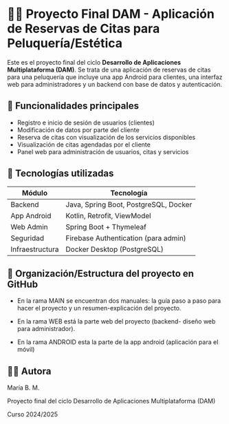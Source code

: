 # 💇‍♀️ Proyecto Final DAM - Aplicación de Reservas de Citas para Peluquería/Estética
Este es el proyecto final del ciclo **Desarrollo de Aplicaciones Multiplataforma (DAM)**. Se trata de una aplicación de reservas de citas para una peluquería que incluye una app Android para clientes, una interfaz web para administradores y un backend con base de datos y autenticación.

## 📱 Funcionalidades principales

- Registro e inicio de sesión de usuarios (clientes)
- Modificación de datos por parte del cliente
- Reserva de citas con visualización de los servicios disponibles
- Visualización de citas agendadas por el cliente
- Panel web para administración de usuarios, citas y servicios

## 🧰 Tecnologías utilizadas

| Módulo            | Tecnología                         |
|-------------------|-------------------------------------|
| Backend           | Java, Spring Boot, PostgreSQL, Docker |
| App Android       | Kotlin, Retrofit, ViewModel         |
| Web Admin         | Spring Boot + Thymeleaf              |
| Seguridad         | Firebase Authentication (para admin) |
| Infraestructura   | Docker Desktop (PostgreSQL)         |

## 📄 Organización/Estructura del proyecto en GitHub

- En la rama MAIN se encuentran dos manuales: la guía paso a paso para hacer el proyecto y un resumen-explicación del proyecto.

- En la rama WEB está la parte web del proyecto (backend- diseño web para administrador).

- En la rama ANDROID esta la parte de la app android (aplicación para el móvil)


## 👩‍💻 Autora
María B. M.

Proyecto final del ciclo Desarrollo de Aplicaciones Multiplataforma (DAM)

Curso 2024/2025


